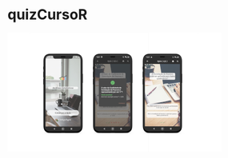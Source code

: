 # quizCursoR

![quiz](https://github.com/codigo-agro/quizCursoR/blob/main/assets/images/readmeGitHub.png)